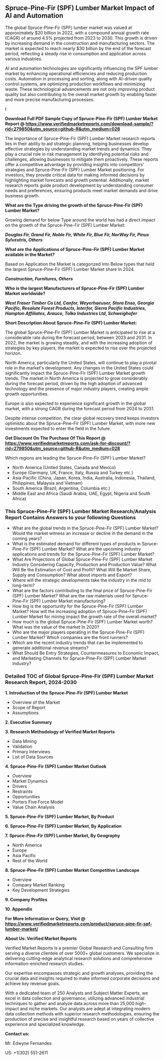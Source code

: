 <h2>Spruce-Pine-Fir (SPF) Lumber Market Impact of AI and Automation</h2><p>The global Spruce-Pine-Fir (SPF) lumber market was valued at approximately $20 billion in 2022, with a compound annual growth rate (CAGR) of around 4.5% projected from 2023 to 2030. This growth is driven by increasing demand in the construction and manufacturing sectors. The market is expected to reach nearly $30 billion by the end of the forecast period, reflecting a steady rise in consumption and application across various industries.</p><p>AI and automation technologies are significantly influencing the SPF lumber market by enhancing operational efficiencies and reducing production costs. Automation in processing and sorting, along with AI-driven quality control systems, are optimizing production workflows and minimizing waste. These technological advancements are not only improving product quality but also contributing to the overall market growth by enabling faster and more precise manufacturing processes.</p>t</p><p id="" class=""><strong>Download Full PDF Sample Copy of Spruce-Pine-Fir (SPF) Lumber Market Report @ <a href="https://www.verifiedmarketreports.com/download-sample/?rid=279850&utm_source=github-R&utm_medium=028" target="_blank">https://www.verifiedmarketreports.com/download-sample/?rid=279850&utm_source=github-R&utm_medium=028</a></strong></p><p>The importance of&nbsp;Spruce-Pine-Fir (SPF) Lumber Market research reports lies in their ability to aid strategic planning, helping businesses develop effective strategies by understanding market trends and dynamics. They play a crucial role in risk management by identifying potential risks and challenges, allowing businesses to mitigate them proactively. These reports offer a competitive advantage by providing insights into competitors' strategies and Spruce-Pine-Fir (SPF) Lumber Market positioning. For investors, they provide critical data for making informed decisions by highlighting market forecasts and growth potential. Additionally, market research reports guide product development by understanding consumer needs and preferences, ensuring products meet market demands and drive business growth.</p><p><strong>What are the&nbsp;Type driving the growth of the Spruce-Pine-Fir (SPF) Lumber Market?</strong></p><p id="" class="">Growing demand for below Type around the world has had a direct impact on the growth of the Spruce-Pine-Fir (SPF) Lumber Market:</p><em><strong>Douglas Fir, Grand Fir, Noble Fir, White Fir, Blue Fir, NorWay Fir, Pinus Sylvestris, Others</strong></em></p><strong>What are the&nbsp;Applications&nbsp;of Spruce-Pine-Fir (SPF) Lumber Market available in the Market?</strong></p><p id="" class="">Based on Application the Market is categorized into Below types that held the largest Spruce-Pine-Fir (SPF) Lumber Market share In 2024.</p><em><strong>Construction, Furnitures, Others</strong></em></p><strong>Who is the largest Manufacturers of Spruce-Pine-Fir (SPF) Lumber Market worldwide?</strong></p><p><em><strong>West Fraser Timber Co Ltd, Canfor, Weyerhaeuser, Stora Enso, Georgia Pacific, Resolute Forest Products, Interfor, Sierra Pacific Industries, Hampton Affiliates, Arauco, Tolko Industries Ltd, Schweighofer</strong></em></p><p id="" class=""><strong>Short Description About Spruce-Pine-Fir (SPF) Lumber Market:</strong></p><p>The global Spruce-Pine-Fir (SPF) Lumber Market is anticipated to rise at a considerable rate during the forecast period, between 2023 and 2031. In 2022, the market is growing steadily, and with the increasing adoption of strategies by key players, the market is expected to rise over the projected horizon.</p><p>North America, particularly the United States, will continue to play a pivotal role in the market's development. Any changes in the United States could significantly impact the Spruce-Pine-Fir (SPF) Lumber Market growth trends. The market in North America is projected to grow considerably during the forecast period, driven by the high adoption of advanced technology and the presence of major industry players, creating ample growth opportunities.</p><p>Europe is also expected to experience significant growth in the global market, with a strong CAGR during the forecast period from 2024 to 2031.</p><p>Despite intense competition, the clear global recovery trend keeps investors optimistic about the Spruce-Pine-Fir (SPF) Lumber Market, with more new investments expected to enter the field in the future.</p><p id="" class=""><strong>Get Discount On The Purchase Of This Report @ <a href="https://www.verifiedmarketreports.com/ask-for-discount/?rid=279850&utm_source=github-R&utm_medium=028" target="_blank">https://www.verifiedmarketreports.com/ask-for-discount/?rid=279850&utm_source=github-R&utm_medium=028</a></strong></p>Which regions are leading the Spruce-Pine-Fir (SPF) Lumber Market?</p><ul><li>North America (United States, Canada and Mexico)</li><li>Europe (Germany, UK, France, Italy, Russia and Turkey etc.)</li><li>Asia-Pacific (China, Japan, Korea, India, Australia, Indonesia, Thailand, Philippines, Malaysia and Vietnam)</li><li>South America (Brazil, Argentina, Columbia etc.)</li><li>Middle East and Africa (Saudi Arabia, UAE, Egypt, Nigeria and South Africa)</li></ul><h3 id="" class="">This Spruce-Pine-Fir (SPF) Lumber Market Research/Analysis Report Contains Answers to your following Questions</h3><ul><li>What are the global trends in the Spruce-Pine-Fir (SPF) Lumber Market? Would the market witness an increase or decline in the demand in the coming years?</li><li>What is the estimated demand for different types of products in Spruce-Pine-Fir (SPF) Lumber Market? What are the upcoming industry applications and trends for the Spruce-Pine-Fir (SPF) Lumber Market?</li><li>What Are Projections of Global Spruce-Pine-Fir (SPF) Lumber Market Industry Considering Capacity, Production and Production Value? What Will Be the Estimation of Cost and Profit? What Will Be Market Share, Supply and Consumption? What about imports and Export?</li><li>Where will the strategic developments take the industry in the mid to long-term?</li><li>What are the factors contributing to the final price of Spruce-Pine-Fir (SPF) Lumber Market? What are the raw materials used for Spruce-Pine-Fir (SPF) Lumber Market manufacturing?</li><li>How big is the opportunity for the Spruce-Pine-Fir (SPF) Lumber Market? How will the increasing adoption of Spruce-Pine-Fir (SPF) Lumber Market for mining impact the growth rate of the overall market?</li><li>How much is the global Spruce-Pine-Fir (SPF) Lumber Market worth? What was the value of the market In 2020?</li><li>Who are the major players operating in the Spruce-Pine-Fir (SPF) Lumber Market? Which companies are the front runners?</li><li>Which are the recent industry trends that can be implemented to generate additional revenue streams?</li><li>What Should Be Entry Strategies, Countermeasures to Economic Impact, and Marketing Channels for Spruce-Pine-Fir (SPF) Lumber Market Industry?</li></ul><h3 id="" class="">Detailed TOC of Global Spruce-Pine-Fir (SPF) Lumber Market Research Report, 2024-2030</h3><p id="" class=""><strong>1. Introduction of the Spruce-Pine-Fir (SPF) Lumber Market</strong></p><ul><li>Overview of the Market</li><li>Scope of Report</li><li>Assumptions</li></ul><p id="" class=""><strong>2. Executive Summary</strong></p><p id="" class=""><strong>3. Research Methodology of Verified Market Reports</strong></p><ul><li>Data Mining</li><li>Validation</li><li>Primary Interviews</li><li>List of Data Sources</li></ul><p id="" class=""><strong>4. Spruce-Pine-Fir (SPF) Lumber Market Outlook</strong></p><ul><li>Overview</li><li>Market Dynamics</li><li>Drivers</li><li>Restraints</li><li>Opportunities</li><li>Porters Five Force Model</li><li>Value Chain Analysis</li></ul><p id="" class=""><strong>5. Spruce-Pine-Fir (SPF) Lumber Market, By Product</strong></p><p id="" class=""><strong>6. Spruce-Pine-Fir (SPF) Lumber Market, By Application</strong></p><p id="" class=""><strong>7. Spruce-Pine-Fir (SPF) Lumber Market, By Geography</strong></p><ul><li>North America</li><li>Europe</li><li>Asia Pacific</li><li>Rest of the World</li></ul><p id="" class=""><strong>8. Spruce-Pine-Fir (SPF) Lumber Market Competitive Landscape</strong></p><ul><li>Overview</li><li>Company Market Ranking</li><li>Key Development Strategies</li></ul><p id="" class=""><strong>9. Company Profiles</strong></p><p id="" class=""><strong>10. Appendix</strong></p><p id="" class=""><strong>For More Information or Query, Visit @ <a href="https://www.verifiedmarketreports.com/product/spruce-pine-fir-spf-lumber-market/" target="_blank">https://www.verifiedmarketreports.com/product/spruce-pine-fir-spf-lumber-market/</a></strong></p><p id="" class=""><strong>About Us: Verified Market Reports</strong></p><p id="" class="">Verified Market Reports is a premier Global Research and Consulting firm serving a diverse clientele of over 5000+ global customers. We specialize in delivering cutting-edge analytical research solutions and comprehensive information-enriched research studies.</p><p id="" class="">Our expertise encompasses strategic and growth analyses, providing the crucial data and insights required to make informed corporate decisions and achieve key revenue goals.</p><p id="" class="">With a dedicated team of 250 Analysts and Subject Matter Experts, we excel in data collection and governance, utilizing advanced industrial techniques to gather and analyze data across more than 25,000 high-impact and niche markets. Our analysts are adept at integrating modern data collection methods with superior research methodologies, ensuring the production of precise and insightful research based on years of collective experience and specialized knowledge.</p><p id="" class=""><strong>Contact us:</strong></p><p id="" class="">Mr. Edwyne Fernandes</p><p id="" class="">US: +1(302) 551-2611</p>